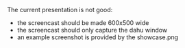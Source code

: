 The current presentation is not good:

- the screencast should be made 600x500 wide
- the screencast should only capture the dahu window
- an example screenshot is provided by the showcase.png
